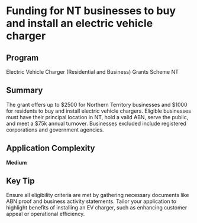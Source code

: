 # Funding for NT businesses to buy and install an electric vehicle charger
  
## Program
Electric Vehicle Charger (Residential and Business) Grants Scheme NT

## Summary
The grant offers up to $2500 for Northern Territory businesses and $1000 for residents to buy and install electric vehicle chargers. Eligible businesses must have their principal location in NT, hold a valid ABN, serve the public, and meet a $75k annual turnover. Businesses excluded include registered corporations and government agencies.

## Application Complexity
**Medium**

## Key Tip
Ensure all eligibility criteria are met by gathering necessary documents like ABN proof and business activity statements. Tailor your application to highlight benefits of installing an EV charger, such as enhancing customer appeal or operational efficiency.

